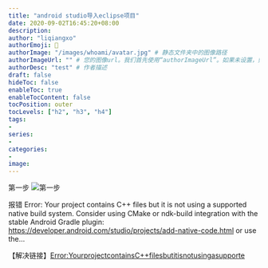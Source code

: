 ```yaml
---
title: "android studio导入eclipse项目"
date: 2020-09-02T16:45:20+08:00
description:
author: "liqiangxo"
authorEmoji: 🤖
authorImage: "/images/whoami/avatar.jpg" # 静态文件夹中的图像路径
authorImageUrl: "" # 您的图像url。我们首先使用“authorImageUrl”。如果未设置，则使用“authorImage”。
authorDesc: "test" # 作者描述
draft: false
hideToc: false
enableToc: true
enableTocContent: false
tocPosition: outer
tocLevels: ["h2", "h3", "h4"]
tags:
-
series:
-
categories:
-
image:
---
```

第一步
![第一步](aseclipse.png)

报错 Error: Your project contains C++ files but it is not using a supported native build system. Consider using CMake or ndk-build integration with the stable Android Gradle plugin:  https://developer.android.com/studio/projects/add-native-code.html or use the...

【解决链接】[Error:YourprojectcontainsC++filesbutitisnotusingasupporte](https://blog.csdn.net/qq_36317441/article/details/82256630)